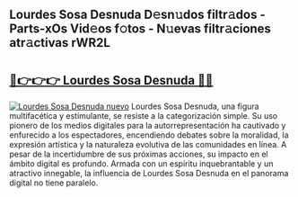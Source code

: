 ## Lourdes Sosa Desnuda D𝚎sn𝚞dos filtr𝚊dos - Parts-xOs Vid𝚎os f𝚘tos - N𝚞evas filtr𝚊ciones atr𝚊ctivas rWR2L

# <h2><a href="http://mbc8ih8.tromn.icu/?c=Lourdes+Sosa+Desnuda">🔗👉👉👉 Lourdes Sosa Desnuda 🔗🔗</a></h2>

[![Lourdes Sosa Desnuda nuevo](https://i.imgur.com/pEAQMta.gif)](http://mbc8ih8.tromn.icu/?c=Lourdes+Sosa+Desnuda)
Lourdes Sosa Desnuda, una figura multifacética y estimulante, se resiste a la categorización simple. Su uso pionero de los medios digitales para la autorrepresentación ha cautivado y enfurecido a los espectadores, encendiendo debates sobre la moralidad, la expresión artística y la naturaleza evolutiva de las comunidades en línea. A pesar de la incertidumbre de sus próximas acciones, su impacto en el ámbito digital es profundo. Armada con un espíritu inquebrantable y un atractivo innegable, la influencia de Lourdes Sosa Desnuda en el panorama digital no tiene paralelo.
